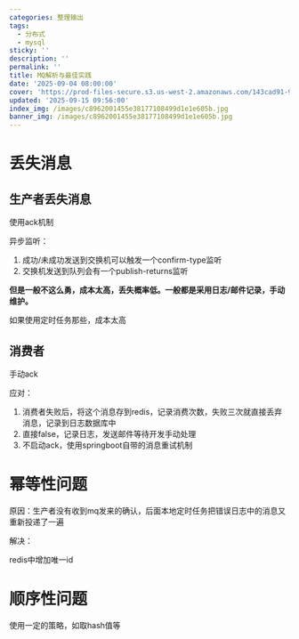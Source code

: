 ```yaml
---
categories: 整理输出
tags:
  - 分布式
  - mysql
sticky: ''
description: ''
permalink: ''
title: MQ解析与最佳实践
date: '2025-09-04 08:00:00'
cover: 'https://prod-files-secure.s3.us-west-2.amazonaws.com/143cad91-961b-48b0-82dc-78fbb6eb5abe/c9835214-316f-4bc0-80b9-279807294da1/934905.jpg?X-Amz-Algorithm=AWS4-HMAC-SHA256&X-Amz-Content-Sha256=UNSIGNED-PAYLOAD&X-Amz-Credential=ASIAZI2LB466ZOOCMZRG%2F20250917%2Fus-west-2%2Fs3%2Faws4_request&X-Amz-Date=20250917T200038Z&X-Amz-Expires=3600&X-Amz-Security-Token=IQoJb3JpZ2luX2VjEDEaCXVzLXdlc3QtMiJHMEUCIB%2B%2BIgV24kYAWUGqnOKKlogyHRQm1q9sfTzjcImI5%2FZ3AiEA%2B6UKZmjtl96lIAvEFTAbrI5VCtmj532LJ1ebMK1X4qcqiAQIqv%2F%2F%2F%2F%2F%2F%2F%2F%2F%2FARAAGgw2Mzc0MjMxODM4MDUiDHpRzLGU5fJrxUybnircA1Mhz%2F7plEiEpjP35YiWG9NkpI%2Ba8HVBvw8MzsfhqZzf18hDB1f7ak1eaeaFGpdDlQjuHSdmxw6RBCYboxtE4c2yaJ%2BAyRQ0diTbe1D9gT1JplQ3VFeIZFxGs0NkLckMetdwhC1hArljkGWyi4mogWezmy%2FGFdV3nLoeXou3fj%2BKGMpDdZBCh20sJOY3zYlVTjqqUcfyerh1l2IkBVDt%2F%2FMUc96rP1inXpMjb1%2BPwnef7tq4nnvIvMFgC9%2Br8RJYoQW9pw%2FSbCy%2F8jgihdTlRq99nqDJ4JwcBRpIxulNiKvgZ%2FvGUHOVQTDvN3pf51m4k2StOFFk7J25bDRoIdZqgsFVjyDagw7gx4CQDxpQ5TOjmwVTCXmY8FEZS6kh8hGPWj0JOnoWDlmidQ3IOrLmLH3noeCYSI%2Ff5gWHKSQkGUMnrrVNQtbBfjn8jq2UM54MU7Cpjl9dGuDMHueI5%2F3hLMJ%2FT51pGnxM%2Fcgcyv3ysiKJgVdvlA093YCXUem86M7xAcCWRBxThXHbYjMD%2Byt%2BlEU9B6z2joDbi2BAPiK68n0GLX2qrDLvE2urk0ZG5lYZ%2BWhgwLQVIRBmRkkrE0ufKZC1HfLMKfGfQLeuLHVUXeeAD44JcJ6Wak5YdBabMInVq8YGOqUBwarwJ8%2BgW0%2FH3sFBcRQO1cUMPKVqLRaYIcBq9tiYQ%2BL24LJpQFd3s4TpUN%2FEYPabzxiZodRAIVoQciSjinzhlYwJFdawVoWSPDu%2BlqBfUvn1deJPBkmDWqYtC7x2lkffc2ppKP3H%2Byzymrri6mlMG5tzHZea53Z5YiNlLjrioGjY7i8AngEuUX8gZKnD32j96jLAntQbb5Ml8x64gJ4gRhk0OKmV&X-Amz-Signature=b9730efd4a526f85c5d75c802c481b7e90bac99278c3ba445b9f6c0af1453b42&X-Amz-SignedHeaders=host&x-amz-checksum-mode=ENABLED&x-id=GetObject'
updated: '2025-09-15 09:56:00'
index_img: /images/c8962001455e38177108499d1e1e605b.jpg
banner_img: /images/c8962001455e38177108499d1e1e605b.jpg
---
```


# 丢失消息


## 生产者丢失消息


使用ack机制


异步监听：

1. 成功/未成功发送到交换机可以触发一个confirm-type监听
2. 交换机发送到队列会有一个publish-returns监听

**但是一般不这么勇，成本太高，丢失概率低。一般都是采用日志/邮件记录，手动维护。**


如果使用定时任务那些，成本太高


## 消费者


手动ack


应对：

1. 消费者失败后，将这个消息存到redis，记录消费次数，失败三次就直接丢弃消息，记录到日志数据库中
2. 直接false，记录日志，发送邮件等待开发手动处理
3. 不启动ack，使用springboot自带的消息重试机制

# 幂等性问题


原因：生产者没有收到mq发来的确认，后面本地定时任务把错误日志中的消息又重新投递了一遍


解决：


redis中增加唯一id


# 顺序性问题


使用一定的策略，如取hash值等

